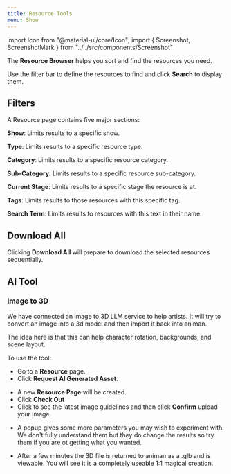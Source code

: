 ```yaml
---
title: Resource Tools
menu: Show
---
```

import Icon from "@material-ui/core/Icon";
import { Screenshot, ScreenshotMark } from "../../src/components/Screenshot"

The **Resource Browser** helps you sort and find the resources you need.

Use the filter bar to define the resources to find and click **Search** to display them.

<Screenshot image="/screenshot/resource_browser.png">
</Screenshot>

## Filters

A Resource page contains five major sections:

**Show**: Limits results to a specific show.

**Type**: Limits results to a specific resource type.

**Category**: Limits results to a specific resource category.

**Sub-Category**: Limits results to a specific resource sub-category.

**Current Stage**: Limits results to a specific stage the resource is at.

**Tags**: Limits results to those resources with this specific tag.

**Search Term**: Limits results to resources with this text in their name.

## Download All

Clicking **Download All** will prepare to download the selected resources sequentially.

<Screenshot image="/screenshot/resource_download_all.png">
</Screenshot>




## AI Tool

### Image to 3D

We have connected an image to 3D LLM service to help artists.  It will try to convert an image into a 3d model and then import it back into animan.

The idea here is that this can help character rotation, backgrounds, and scene layout.

To use the tool:

- Go to a **Resource** page.
- Click **Request AI Generated Asset**.
<Screenshot image="/screenshot/image-2-3d-request.png">
</Screenshot>

- A new **Resource Page** will be created.
- Click **Check Out**
- Click to see the latest image guidelines and then click **Confirm** upload your image.
<Screenshot image="/screenshot/image-2-3d-upload.png">
</Screenshot>

- A popup gives some more parameters you may wish to experiment with.  We don't fully understand them but they do change the results so try them if you are ot getting what you wanted.

<Screenshot image="/screenshot/image-2-3d-confirm.png">
</Screenshot>

- After a few minutes the 3D file is returned to animan as a .glb and is viewable.  You will see it is a completely useable 1:1 magical creation.

<Screenshot image="/screenshot/image-2-3d-results.png">
</Screenshot>